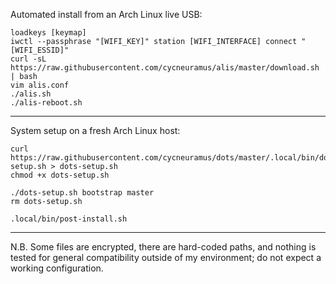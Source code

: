 Automated install from an Arch Linux live USB:

```
loadkeys [keymap]
iwctl --passphrase "[WIFI_KEY]" station [WIFI_INTERFACE] connect "[WIFI_ESSID]"
curl -sL https://raw.githubusercontent.com/cycneuramus/alis/master/download.sh | bash
vim alis.conf
./alis.sh
./alis-reboot.sh
```

---

System setup on a fresh Arch Linux host:

```
curl https://raw.githubusercontent.com/cycneuramus/dots/master/.local/bin/dots-setup.sh > dots-setup.sh
chmod +x dots-setup.sh

./dots-setup.sh bootstrap master
rm dots-setup.sh

.local/bin/post-install.sh
```

---

N.B. Some files are encrypted, there are hard-coded paths, and nothing is tested for general compatibility outside of my environment; do not expect a working configuration. 
